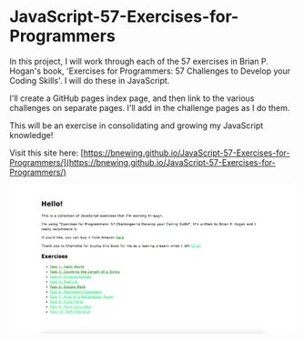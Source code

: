 # JavaScript-57-Exercises-for-Programmers

In this project, I will work through each of the 57 exercises in Brian P. Hogan's book, 'Exercises for Programmers: 57 Challenges to Develop your Coding Skills'. I will do these in JavaScript.

I'll create a GitHub pages index page, and then link to the various challenges on separate pages. I'll add in the challenge pages as I do them.

This will be an exercise in consolidating and growing my JavaScript knowledge!

Visit this site here: [https://bnewing.github.io/JavaScript-57-Exercises-for-Programmers/](https://bnewing.github.io/JavaScript-57-Exercises-for-Programmers/)

<img src="Images/screenshot.png">
